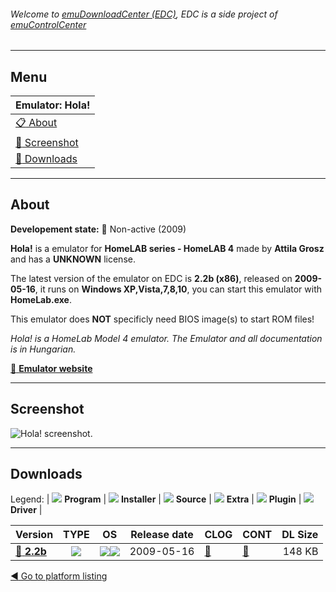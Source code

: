 ###### Welcome to [emuDownloadCenter (EDC)](https://github.com/PhoenixInteractiveNL/emuDownloadCenter/wiki/), EDC is a side project of [emuControlCenter](https://github.com/PhoenixInteractiveNL/emuControlCenter/wiki/)
***
## Menu
| **Emulator: Hola!** |
|:---------|
| [:clipboard: About](#about) |
| [:sunrise: Screenshot](#screenshot) |
| [:floppy_disk: Downloads](#downloads) |
***
## About
**Developement state:** :red_circle: Non-active (2009)

**Hola!** is a emulator for **HomeLAB series - HomeLAB 4** made by **Attila Grosz** and has a **UNKNOWN** license.

The latest version of the emulator on EDC is **2.2b (x86)**, released on **2009-05-16**, it runs on **Windows XP,Vista,7,8,10**, you can start this emulator with **HomeLab.exe**.

This emulator does **NOT** specificly need BIOS image(s) to start ROM files!

_Hola! is a HomeLab Model 4 emulator. The Emulator and all documentation is in Hungarian._

[:link: **Emulator website**](http://gaia.atilia.eu/)
***
## Screenshot
![](https://raw.githubusercontent.com/PhoenixInteractiveNL/emuDownloadCenter/master/hooks/hola/emulator_screen_01.jpg "Hola! screenshot.")
***
## Downloads
Legend:
| ![](https://raw.githubusercontent.com/wiki/PhoenixInteractiveNL/emuDownloadCenter/images_misc/icon_program_24.png) **Program** | 
![](https://raw.githubusercontent.com/wiki/PhoenixInteractiveNL/emuDownloadCenter/images_misc/icon_installer_24.png) **Installer** | 
![](https://raw.githubusercontent.com/wiki/PhoenixInteractiveNL/emuDownloadCenter/images_misc/icon_source_code_24.png) **Source** | 
![](https://raw.githubusercontent.com/wiki/PhoenixInteractiveNL/emuDownloadCenter/images_misc/icon_extra_24.png) **Extra** | 
![](https://raw.githubusercontent.com/wiki/PhoenixInteractiveNL/emuDownloadCenter/images_misc/icon_plugin_24.png) **Plugin** | 
![](https://raw.githubusercontent.com/wiki/PhoenixInteractiveNL/emuDownloadCenter/images_misc/icon_driver_24.png) **Driver** | 
 
| Version  | TYPE | OS | Release date  | CLOG | CONT | DL Size  |
|:---------|:----:|:--:|:-------------:|:-----|:-----|---------:|
| [:floppy_disk: **2.2b**](https://github.com/PhoenixInteractiveNL/edc-repo0003/raw/master/hola/2.2b.7z) | ![](https://raw.githubusercontent.com/wiki/PhoenixInteractiveNL/emuDownloadCenter/images_misc/icon_program_24.png) | ![](https://raw.githubusercontent.com/wiki/PhoenixInteractiveNL/emuDownloadCenter/images_misc/logo_windows_24.png)![](https://raw.githubusercontent.com/wiki/PhoenixInteractiveNL/emuDownloadCenter/images_misc/icon_32-bit_24.png) | 2009-05-16 | [:page_facing_up:](https://github.com/PhoenixInteractiveNL/edc-repo0003/blob/master/hola/2.2b_changelog.txt) | [:mag_right:](https://github.com/PhoenixInteractiveNL/edc-repo0003/blob/master/hola/2.2b_contents.txt) | 148 KB |

[:arrow_backward: Go to platform listing](https://github.com/PhoenixInteractiveNL/emuDownloadCenter/wiki/EDC-Platform-List)
